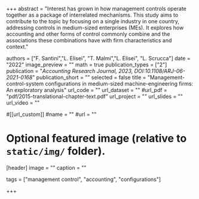 +++
abstract = "Interest has grown in how management controls operate together as a package of interrelated mechanisms. This study aims to contribute to the topic by focusing on a single industry in one country, addressing controls in medium-sized enterprises (MEs). It explores how accounting and other forms of control commonly combine and the associations these combinations have with firm characteristics and context."

authors = ["F. Santini","L. Elisei", "T. Malmi","L. Elisei", "L. Scrucca"]
date = "2022"
image_preview = ""
math = true
publication_types = ["2"]
publication = "*Accounting Research Journal, 2023, DOI:10.1108/ARJ-06-2021-0168*"
publication_short = ""
selected = false
title = "Management-control-system configurations in medium-sized machine-engineering firms: An exploratory analysis"
url_code = ""
url_dataset = ""
#url_pdf = "pdf/2015-translational-chapter-text.pdf"
url_project = ""
url_slides = ""
url_video = ""

#[[url_custom]]
#name = ""
#url = ""

# Optional featured image (relative to `static/img/` folder).
[header]
image = ""
caption = ""

tags = ["management control", "accounting", "configurations"]

+++

